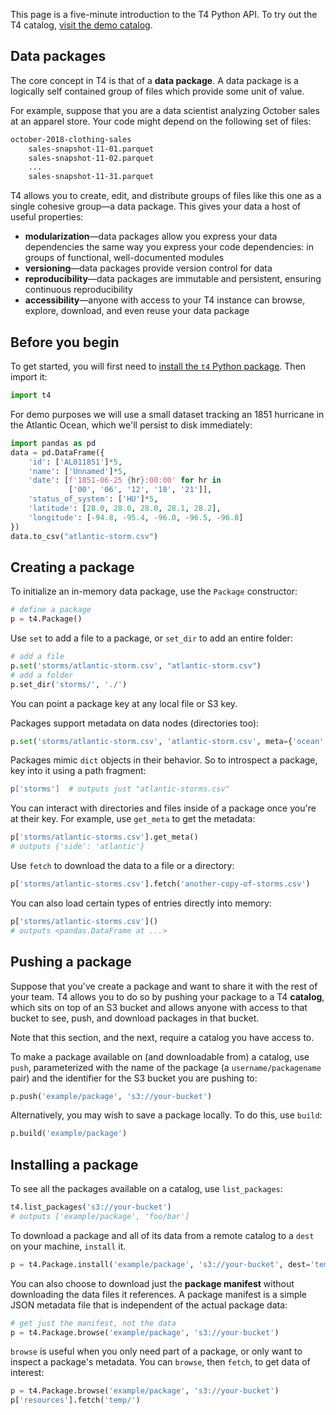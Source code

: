 This page is a five-minute introduction to the T4 Python API. To try out the T4 catalog, [visit the demo catalog](https://alpha.quiltdata.com/b/quilt-example).

## Data packages
The core concept in T4 is that of a **data package**. A data package is a logically self contained group of files which provide some unit of value.

For example, suppose that you are a data scientist analyzing October sales at an apparel store. Your code might depend on the following set of files:

```bash
october-2018-clothing-sales
    sales-snapshot-11-01.parquet
    sales-snapshot-11-02.parquet
    ...
    sales-snapshot-11-31.parquet    
```

T4 allows you to create, edit, and distribute groups of files like this one as a single cohesive group&mdash;a data package. This gives your data a host of useful properties:

* **modularization**&mdash;data packages allow you express your data dependencies the same way you express your code dependencies: in groups of functional, well-documented modules
* **versioning**&mdash;data packages provide version control for data
* **reproducibility**&mdash;data packages are immutable and persistent, ensuring continuous reproducibility
* **accessibility**&mdash;anyone with access to your T4 instance can browse, explore, download, and even reuse your data package


## Before you begin
To get started, you will first need to [install the `t4` Python package](./Installation.md). Then import it:


```python
import t4
```

For demo purposes we will use a small dataset tracking an 1851 hurricane in the Atlantic Ocean, which we'll persist to disk immediately:

```python
import pandas as pd
data = pd.DataFrame({
    'id': ['AL011851']*5,
    'name': ['Unnamed']*5,
    'date': [f'1851-06-25 {hr}:00:00' for hr in 
             ['00', '06', '12', '18', '21']],
    'status_of_system': ['HU']*5,
    'latitude': [28.0, 28.0, 28.0, 28.1, 28.2],
    'longitude': [-94.8, -95.4, -96.0, -96.5, -96.8]
})
data.to_csv("atlantic-storm.csv")
```


## Creating a package

To initialize an in-memory data package, use the `Package` constructor:

```python
# define a package
p = t4.Package()
```

Use `set` to add a file to a package, or `set_dir` to add an entire folder:

```python
# add a file
p.set('storms/atlantic-storm.csv', "atlantic-storm.csv")
# add a folder
p.set_dir('storms/', './')
```

You can point a package key at any local file or S3 key.

Packages support metadata on data nodes (directories too):


```python
p.set('storms/atlantic-storm.csv', 'atlantic-storm.csv', meta={'ocean':'atlantic'})
```

Packages mimic `dict` objects in their behavior. So to introspect a package, key into it using a path fragment:

```bash
p['storms']  # outputs just "atlantic-storms.csv"
```


You can interact with directories and files inside of a package once you're at their key. For example, use `get_meta` to get the metadata:


```python
p['storms/atlantic-storms.csv'].get_meta()
# outputs {'side': 'atlantic'}
```


Use `fetch` to download the data to a file or a directory:


```python
p['storms/atlantic-storms.csv'].fetch('another-copy-of-storms.csv')
```


You can also load certain types of entries directly into memory:


```python
p['storms/atlantic-storms.csv']()
# outputs <pandas.DataFrame at ...>
```

## Pushing a package

Suppose that you've create a package and want to share it with the rest of your team. T4 allows you to do so by pushing your package to a T4 **catalog**, which sits on top of an S3 bucket and allows anyone with access to that bucket to see, push, and download packages in that bucket.

Note that this section, and the next, require a catalog you have access to.

To make a package available on (and downloadable from) a catalog, use `push`, parameterized with the name of the package (a `username/packagename` pair) and the identifier for the S3 bucket you are pushing to:


```python
p.push('example/package', 's3://your-bucket')
```

Alternatively, you may wish to save a package locally. To do this, use `build`:

```python
p.build('example/package')
```


## Installing a package
To see all the packages available on a catalog, use `list_packages`:

```python
t4.list_packages('s3://your-bucket')
# outputs ['example/package', 'foo/bar']
```

To download a package and all of its data from a remote catalog to a `dest` on your machine, `install` it.

```python
p = t4.Package.install('example/package', 's3://your-bucket', dest='temp_folder/')
```

You can also choose to download just the  **package manifest** without downloading the data files it references. A package manifest is a simple JSON metadata file that is independent of the actual package data:

```python
# get just the manifest, not the data
p = t4.Package.browse('example/package', 's3://your-bucket')
```

`browse` is useful when you only need part of a package, or only want to inspect a package's metadata. You can `browse`, then `fetch`, to get data of interest:

```python
p = t4.Package.browse('example/package', 's3://your-bucket')
p['resources'].fetch('temp/')
```